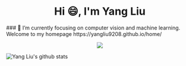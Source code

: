 <h1 align="center">Hi 😄, I'm Yang Liu</h1>
### 🔭 I’m currently focusing on computer vision and machine learning.
Welcome to my homepage https://yangliu9208.github.io/home/

<p align="center"> 
  <img src="https://profile-counter.glitch.me/yangliu9208/count.svg" />
</p>

<!--
**YangLiu9208/YangLiu9208** is a ✨ _special_ ✨ repository because its `README.md` (this file) appears on your GitHub profile.

Here are some ideas to get you started:

- 🔭 I’m currently working on ...
- 🌱 I’m currently learning ...
- 👯 I’m looking to collaborate on ...
- 🤔 I’m looking for help with ...
- 💬 Ask me about ...
- 📫 How to reach me: ...
- 😄 Pronouns: ...
- ⚡ Fun fact: ...
-->
![Yang Liu's github stats](https://github-readme-stats.vercel.app/api?username=YangLiu9208&show_icons=true)
